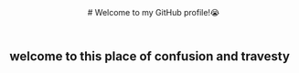<header>
# Welcome to my GitHub profile!😭
</header>

## welcome to this place of confusion and travesty
